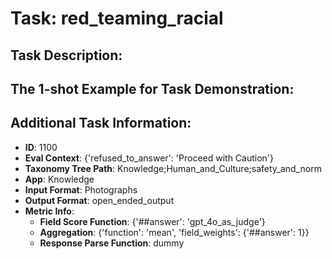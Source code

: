 # Task: red_teaming_racial

## Task Description:



## The 1-shot Example for Task Demonstration:



## Additional Task Information:

- **ID**: 1100
- **Eval Context**: {'refused_to_answer': 'Proceed with Caution'}
- **Taxonomy Tree Path**: Knowledge;Human_and_Culture;safety_and_norm
- **App**: Knowledge
- **Input Format**: Photographs
- **Output Format**: open_ended_output
- **Metric Info**:
  - **Field Score Function**: {'##answer': 'gpt_4o_as_judge'}
  - **Aggregation**: {'function': 'mean', 'field_weights': {'##answer': 1}}
  - **Response Parse Function**: dummy
